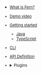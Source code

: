 <!-- markdownlint-disable MD041 MD033 -->

- [<font size=2>What is Fern?](about.md)
- [<font size=2>Demo video](demo.md)
- [<font size=2>Getting started](getting-started.md)
  - [<font size=2>Java](java.md)
  - [<font size=2>TypeScript](typescript.md)
- [<font size=2>CLI](cli.md)
- [<font size=2>API Definition](api-definitions.md)
- <details><summary>Plugins</summary>

  [<font size=2>Java Code Generator](plugins.md#java-code-generator)
  [<font size=2>TypeScript Code Generator](plugins.md#typescript-code-generator)
  [<font size=2>Postman Collection Generator](plugins.md#postman-collection-generator)
  [<font size=2>OpenAPI Generator](plugins.md#openapi-generator-coming-soon)
  </details>
